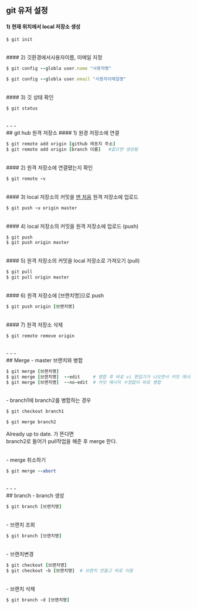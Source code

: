 ## git 유저 설정    
#### 1) 현재 위치에서 local 저장소 생성     


```ruby
$ git init
```

<br>  
#### 2) 깃환경에서사용자이름, 이메일 지정     


```ruby
$ git config --globla user.name "사용자명"

$ git config --globla user.email "사용자이메일명"
```

<br>  
#### 3) 깃 상태 확인      


```ruby
$ git status
```

<br>    
- - -
<br>   
## git hub 원격 저장소  
#### 1) 원경 저장소에 연결    


```ruby
$ git remote add origin [github 레포지 주소]
$ git remote add origin [branch 이름]   #없으면 생성됨
```

<br>   
#### 2) 원격 저장소에 연결됐는지 확인    


```ruby
$ git remote -v
````

   
<br>
#### 3) local 저장소의 커밋을 <u>맨 처음</u> 원격 저장소에 업로드    

```ruby
$ git push -u origin master
````

<br>  
#### 4) local 저장소의 커밋을 원격 저장소에 업로드 (push)    

```ruby
$ git push
$ git push origin master
````

<br>  
#### 5) 원격 저장소의 커밋을 local 저장소로 가져오기 (pull)    

```ruby
$ git pull
$ git pull origin master
````

<br>  
#### 6) 원격 저장소에 [브랜치명]으로 push    

```ruby
$ git push origin [브랜치명]
````

<br>  
#### 7) 원격 저장소 삭제       

```ruby
$ git remote remove origin
```
   
<br>  
- - -
<br>  
## Merge   
- master 브랜치와 병합    

```ruby
$ git merge [브랜치명]
$ git merge [브랜치명]  --edit     # 병합 후 바로 vi 편집기가 나오면서 커밋 메시지 수정 가능
$ git merge [브랜치명]  --no-edit  # 커밋 메시지 수정없이 바로 병합
```

<br>  
- branch1에 branch2를 병합하는 경우    

```ruby
$ git checkout branch1

$ git merge branch2
```

Already up to date. 가 뜬다면    
branch2로 들어가 pull작업을 해준 후 merge 한다.    

<br>  
- merge 취소하기   

```ruby
$ git merge --abort
```
<br>  
- - -
<br>  
## branch    
- branch 생성  

```ruby
$ git branch [브랜치명]
```

<br>  
- 브랜치 조회    

```ruby
$ git branch [브랜치명]
```

<br>  
- 브랜치변경  

```ruby
$ git checkout [브랜치명]
$ git checkout -b [브랜치명]  # 브랜치 만들고 바로 이동
```

<br>  
- 브랜치 삭제    

```ruby
$ git branch -d [브랜치명]
```
   
